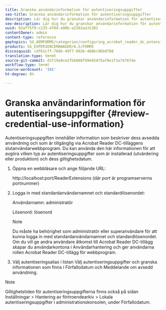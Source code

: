 ```yaml
---
title: Granska användarinformation för autentiseringsuppgifter
seo-title: Granska användarinformation för autentiseringsuppgifter
description: Lär dig hur du granskar användarinformation för autentiseringsuppgifter.
seo-description: Lär dig hur du granskar användarinformation för autentiseringsuppgifter.
uuid: 02af75f9-c235-470d-a98b-a2102aa31381
contentOwner: admin
content-type: reference
geptopics: SG_AEMFORMS/categories/configuring_acrobat_reader_dc_extensions
products: SG_EXPERIENCEMANAGER/6.5/FORMS
discoiquuid: cdf61cff-768b-49f7-9926-400bc96b0708
translation-type: tm+mt
source-git-commit: d3719a9ce2fbb066f99445475af8e1f1e7476f4e
workflow-type: tm+mt
source-wordcount: '191'
ht-degree: 0%

---
```



# Granska användarinformation för autentiseringsuppgifter {#review-credential-use-information}

Autentiseringsuppgiften innehåller information som beskriver dess avsedda användning och som är tillgänglig via Acrobat Reader DC-tilläggens slutanvändarwebbprogram. Du kan använda den här informationen för att avgöra vilken typ av autentiseringsuppgifter som är installerad (utvärdering eller produktion) och dess giltighetsdatum.

1. Öppna en webbläsare och ange följande URL:

   http://localhost:port/ReaderExtensions (där *port* är programserverns portnummer)

1. Logga in med standardanvändarnamnet och standardlösenordet:

   Användarnamn: administratör

   Lösenord: lösenord

   >[!NOTE]
   >
   >Du måste ha behörighet som administratör eller superanvändare för att kunna logga in med standardanvändarnamnet och standardlösenordet. Om du vill ge andra användare åtkomst till Acrobat Reader DC-tillägg skapar du användarkontona i Användarhantering och ger användarna rollen Acrobat Reader DC-tillägg för webbprogram.

1. Välj autentiseringsalias i listan Välj autentiseringsuppgifter och granska informationen som finns i Förfallodatum och Meddelande om avsedd användning.

>[!NOTE]
>
>Giltighetstiden för autentiseringsuppgifterna finns också på sidan Inställningar > Hantering av förtroendearkiv > Lokala autentiseringsuppgifter i administrationskonsolen, under Förfallodatum.

